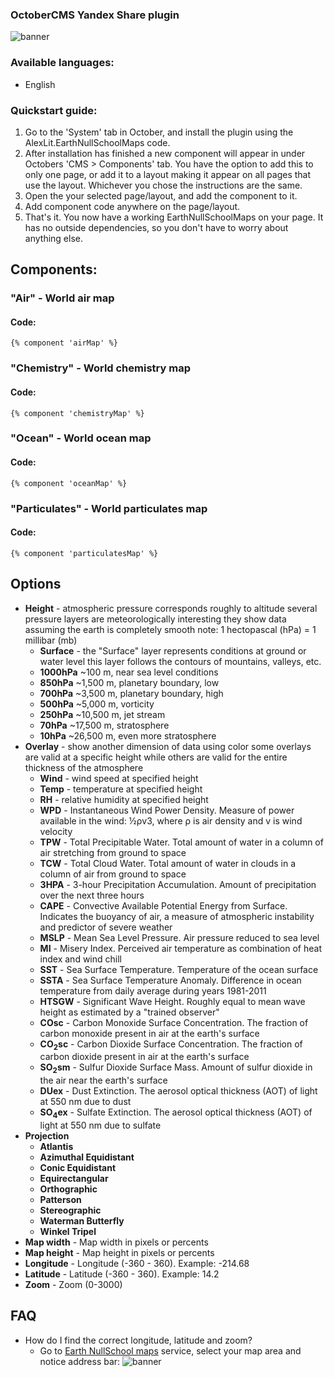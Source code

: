 ### OctoberCMS Yandex Share plugin

![banner](https://raw.githubusercontent.com/web2easy/OctoberCMS-Earth-NullSchool-Maps-Plugin/master/assets/images/banner.png)




### Available languages:

- English


### Quickstart guide:

1. Go to the 'System' tab in October, and install the plugin using the AlexLit.EarthNullSchoolMaps code.
2. After installation has finished a new component will appear in under Octobers 'CMS > Components' tab. You have the option to add this to only one page, or add it to a layout making it appear on all pages that use the layout. Whichever you chose the instructions are the same.
3. Open the your selected page/layout, and add the component to it.
4. Add component code anywhere on the page/layout.
5. That's it. You now have a working EarthNullSchoolMaps on your page. It has no outside dependencies, so you don't have to worry about anything else.

## Components:

### "Air" - World air map

#### Code:

```twig
{% component 'airMap' %}
```

### "Chemistry" - World chemistry map

#### Code:

```twig
{% component 'chemistryMap' %}
```

### "Ocean" - World ocean map

#### Code:

```twig
{% component 'oceanMap' %}
```

### "Particulates" - World particulates map

#### Code:

```twig
{% component 'particulatesMap' %}
```

## Options
- **Height** - atmospheric pressure corresponds roughly to altitude several pressure layers are meteorologically interesting they show data assuming the earth is completely smooth note: 1 hectopascal (hPa) = 1 millibar (mb)
    - **Surface** - the "Surface" layer represents conditions at ground or water level this layer follows the contours of mountains, valleys, etc.
    - **1000hPa** ~100 m, near sea level conditions
    - **850hPa** ~1,500 m, planetary boundary, low
    - **700hPa** ~3,500 m, planetary boundary, high
    - **500hPa** ~5,000 m, vorticity
    - **250hPa** ~10,500 m, jet stream
    - **70hPa** ~17,500 m, stratosphere
    - **10hPa** ~26,500 m, even more stratosphere
- **Overlay** - show another dimension of data using color some overlays are valid at a specific height while others are valid for the entire thickness of the atmosphere
    - **Wind** - wind speed at specified height
    - **Temp** - temperature at specified height
    - **RH** - relative humidity at specified height
    - **WPD** - Instantaneous Wind Power Density. Measure of power available in the wind: ½ρv3, where ρ is air density and v is wind velocity
    - **TPW** - Total Precipitable Water. Total amount of water in a column of air stretching from ground to space
    - **TCW** - Total Cloud Water. Total amount of water in clouds in a column of air from ground to space
    - **3HPA** - 3-hour Precipitation Accumulation. Amount of precipitation over the next three hours
    - **CAPE** - Convective Available Potential Energy from Surface. Indicates the buoyancy of air, a measure of atmospheric instability and predictor of severe weather
    - **MSLP** - Mean Sea Level Pressure. Air pressure reduced to sea level
    - **MI** - Misery Index. Perceived air temperature as combination of heat index and wind chill
    - **SST** - Sea Surface Temperature. Temperature of the ocean surface
    - **SSTA** - Sea Surface Temperature Anomaly. Difference in ocean temperature from daily average during years 1981-2011
    - **HTSGW** - Significant Wave Height. Roughly equal to mean wave height as estimated by a "trained observer"
    - **COsc** - Carbon Monoxide Surface Concentration. The fraction of carbon monoxide present in air at the earth's surface
    - **CO<sub>2</sub>sc** - Carbon Dioxide Surface Concentration. The fraction of carbon dioxide present in air at the earth's surface
    - **SO<sub>2</sub>sm** - Sulfur Dioxide Surface Mass. Amount of sulfur dioxide in the air near the earth's surface
    - **DUex** - Dust Extinction. The aerosol optical thickness (AOT) of light at 550 nm due to dust
    - **SO<sub>4</sub>ex** - Sulfate Extinction. The aerosol optical thickness (AOT) of light at 550 nm due to sulfate
- **Projection**
    - **Atlantis**
    - **Azimuthal Equidistant**
    - **Conic Equidistant**
    - **Equirectangular**
    - **Orthographic**
    - **Patterson**
    - **Stereographic**
    - **Waterman Butterfly**
    - **Winkel Tripel**
- **Map width** - Map width in pixels or percents
- **Map height** - Map height in pixels or percents
- **Longitude** - Longitude (-360 - 360). Example: -214.68
- **Latitude** - Latitude (-360 - 360). Example: 14.2
- **Zoom** - Zoom (0-3000)

## FAQ

- How do I find the correct longitude, latitude and zoom?
    - Go to [Earth NullSchool maps](https://earth.nullschool.net) service, select your map area and notice address bar:
    ![banner](https://raw.githubusercontent.com/web2easy/OctoberCMS-Earth-NullSchool-Maps-Plugin/master/assets/images/documentation-1.png)